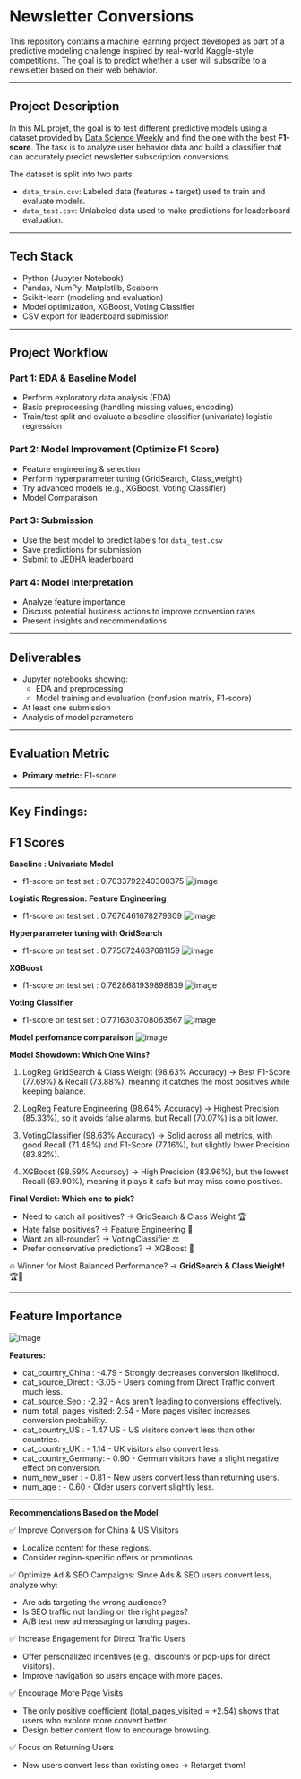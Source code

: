 #  Newsletter Conversions

This repository contains a machine learning project developed as part of a predictive modeling challenge inspired by real-world Kaggle-style competitions. The goal is to predict whether a user will subscribe to a newsletter based on their web behavior.

---

##  Project Description

In this ML projet, the goal is to test different predictive models using a dataset provided by [Data Science Weekly](http://www.datascienceweekly.org/) and find the one with the best **F1-score**. The task is to analyze user behavior data and build a classifier that can accurately predict newsletter subscription conversions.

The dataset is split into two parts:

- `data_train.csv`: Labeled data (features + target) used to train and evaluate models.
- `data_test.csv`: Unlabeled data used to make predictions for leaderboard evaluation.

---

##  Tech Stack

- Python (Jupyter Notebook)
- Pandas, NumPy, Matplotlib, Seaborn
- Scikit-learn (modeling and evaluation)
- Model optimization, XGBoost, Voting Classifier
- CSV export for leaderboard submission
---

##  Project Workflow

###  Part 1: EDA & Baseline Model
- Perform exploratory data analysis (EDA)
- Basic preprocessing (handling missing values, encoding)
- Train/test split and evaluate a baseline classifier (univariate) logistic regression

###  Part 2: Model Improvement (Optimize F1 Score)
- Feature engineering & selection
- Perform hyperparameter tuning (GridSearch, Class_weight)
- Try advanced models (e.g., XGBoost, Voting Classifier)
- Model Comparaison

###  Part 3: Submission
- Use the best model to predict labels for `data_test.csv`
- Save predictions for submission
- Submit to JEDHA leaderboard

### Part 4: Model Interpretation
- Analyze feature importance
- Discuss potential business actions to improve conversion rates
- Present insights and recommendations

---

##  Deliverables

- Jupyter notebooks showing:
  - EDA and preprocessing
  - Model training and evaluation (confusion matrix, F1-score)
- At least one submission
- Analysis of model parameters

---

## Evaluation Metric

- **Primary metric:** F1-score
---

## Key Findings:

## F1 Scores
**Baseline : Univariate Model**
- f1-score on test set :  0.7033792240300375
![image](https://github.com/user-attachments/assets/5edbbd7b-f8e7-4424-8cab-4972d04ce7e3)


**Logistic Regression: Feature Engineering**
- f1-score on test set :  0.7676461678279309
![image](https://github.com/user-attachments/assets/1095162e-bdbd-42b2-8202-7d95697979e7)

**Hyperparameter tuning with GridSearch**
- f1-score on test set :  0.7750724637681159
![image](https://github.com/user-attachments/assets/2fbf3b5c-abfd-4974-8301-f10512cc1039)

**XGBoost**
- f1-score on test set :  0.7628681939898839
![image](https://github.com/user-attachments/assets/52eddf18-3bcc-4020-84a6-5919640df92b)

**Voting Classifier**
- f1-score on test set :  0.7716303708063567
![image](https://github.com/user-attachments/assets/01aacacf-82e2-40e6-830e-2e82834d1d76)


**Model perfomance comparaison**
![image](https://github.com/user-attachments/assets/99bf6c8e-6932-4e61-b5ae-abd40d333f3c)


**Model Showdown: Which One Wins?**

1. LogReg GridSearch & Class Weight (98.63% Accuracy) → Best F1-Score (77.69%) & Recall (73.88%), meaning it catches the most positives while keeping balance.

2. LogReg Feature Engineering (98.64% Accuracy) → Highest Precision (85.33%), so it avoids false alarms, but Recall (70.07%) is a bit lower.

3.  VotingClassifier (98.63% Accuracy) → Solid across all metrics, with good Recall (71.48%) and F1-Score (77.16%), but slightly lower Precision (83.82%).

4. XGBoost (98.59% Accuracy) → High Precision (83.96%), but the lowest Recall (69.90%), meaning it plays it safe but may miss some positives.

**Final Verdict: Which one to pick?**

- Need to catch all positives? → GridSearch & Class Weight 🏆
- Hate false positives? → Feature Engineering 🎯
- Want an all-rounder? → VotingClassifier ⚖️
- Prefer conservative predictions? → XGBoost 🤖

🔥 Winner for Most Balanced Performance? → **GridSearch & Class Weight!** 🏆🚀

----
## Feature Importance
![image](https://github.com/user-attachments/assets/7f9339e6-3352-4c27-b223-10c4d308dce2)

**Features:**
- cat_country_China : -4.79 - Strongly decreases conversion likelihood.
- cat_source_Direct : -3.05 - Users coming from Direct Traffic convert much less.
- cat_source_Seo : -2.92 - Ads aren't leading to conversions effectively.
- num_total_pages_visited: 2.54 - More pages visited increases conversion probability.
- cat_country_US : - 1.47 US - US visitors convert less than other countries.
- cat_country_UK : - 1.14 - UK visitors also convert less.
- cat_country_Germany: - 0.90 - German visitors have a slight negative effect on conversion.
- num_new_user : - 0.81 - New users convert less than returning users.
- num_age : - 0.60 - Older users convert slightly less.

----
**Recommendations Based on the Model**

✅ Improve Conversion for China & US Visitors
- Localize content for these regions.
- Consider region-specific offers or promotions.
  
✅ Optimize Ad & SEO Campaigns: Since Ads & SEO users convert less, analyze why:
- Are ads targeting the wrong audience?
- Is SEO traffic not landing on the right pages?
- A/B test new ad messaging or landing pages.
  
✅ Increase Engagement for Direct Traffic Users
- Offer personalized incentives (e.g., discounts or pop-ups for direct visitors).
- Improve navigation so users engage with more pages.
  
✅ Encourage More Page Visits
- The only positive coefficient (total_pages_visited = +2.54) shows that users who explore more convert better.
- Design better content flow to encourage browsing.

✅ Focus on Returning Users
- New users convert less than existing ones → Retarget them!







